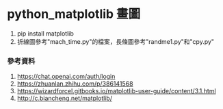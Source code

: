 # python_matplotlib 畫圖
1. pip install matplotlib
2. 折線圖參考"mach_time.py"的檔案，長條圖參考"randme1.py"和"cpy.py"


### 參考資料
1. https://chat.openai.com/auth/login
2. https://zhuanlan.zhihu.com/p/386141568
3. https://wizardforcel.gitbooks.io/matplotlib-user-guide/content/3.1.html
4. http://c.biancheng.net/matplotlib/
 
